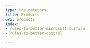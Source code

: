 ```yaml
---
type: top-category
title: Products
uri: products
index:
- rules-to-better-microsoft-surface
- rules-to-better-control

---
```


